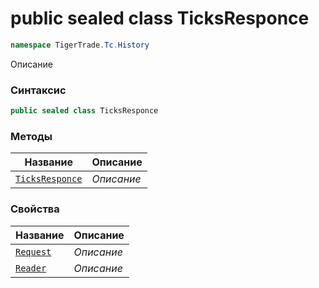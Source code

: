 
# public sealed class TicksResponce
```csharp
namespace TigerTrade.Tc.History
```



Описание

### Синтаксис
```csharp
public sealed class TicksResponce
```


### Методы
| Название | Описание |
| --- | --- |
| [`TicksResponce`](./TicksResponce.cs/Методы/TicksResponce.md) | *Описание* |

### Свойства
| Название | Описание |
| --- | --- |
| [`Request`](./TicksResponce.cs/Свойства/Request.md) | *Описание* |
| [`Reader`](./TicksResponce.cs/Свойства/Reader.md) | *Описание* |



